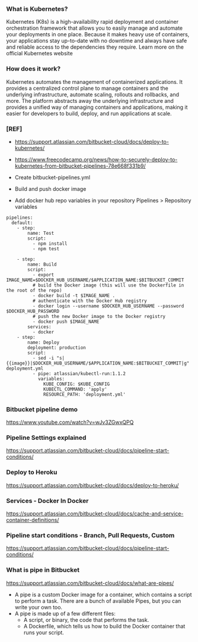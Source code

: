 ### What is Kubernetes?
Kubernetes (K8s) is a high-availability rapid deployment and container orchestration framework that allows you to easily manage and automate your deployments in one place. Because it makes heavy use of containers, your applications stay up-to-date with no downtime and always have safe and reliable access to the dependencies they require. Learn more on the official Kubernetes website

### How does it work?
Kubernetes automates the management of containerized applications. It provides a centralized control plane to manage containers and the underlying infrastructure, automate scaling, rollouts and rollbacks, and more. The platform abstracts away the underlying infrastructure and provides a unified way of managing containers and applications, making it easier for developers to build, deploy, and run applications at scale.

### [REF]
* https://support.atlassian.com/bitbucket-cloud/docs/deploy-to-kubernetes/
* https://www.freecodecamp.org/news/how-to-securely-deploy-to-kubernetes-from-bitbucket-pipelines-78e668f331b9/

* Create bitbucket-pipelines.yml
* Build and push docker image
* Add docker hub repo variables in your repository  Pipelines  >  Repository variables

```
pipelines:
  default:
    - step:
        name: Test
        script:
          - npm install
          - npm test
 
    - step:
        name: Build
        script:
          - export IMAGE_NAME=$DOCKER_HUB_USERNAME/$APPLICATION_NAME:$BITBUCKET_COMMIT
          # build the Docker image (this will use the Dockerfile in the root of the repo)
          - docker build -t $IMAGE_NAME .
          # authenticate with the Docker Hub registry
          - docker login --username $DOCKER_HUB_USERNAME --password $DOCKER_HUB_PASSWORD
          # push the new Docker image to the Docker registry
          - docker push $IMAGE_NAME
        services:
          - docker
    - step:
        name: Deploy
        deployment: production
        script:
          - sed -i "s|{{image}}|$DOCKER_HUB_USERNAME/$APPLICATION_NAME:$BITBUCKET_COMMIT|g" deployment.yml
          - pipe: atlassian/kubectl-run:1.1.2
            variables:
              KUBE_CONFIG: $KUBE_CONFIG
              KUBECTL_COMMAND: 'apply'
              RESOURCE_PATH: 'deployment.yml'

```

### Bitbucket pipeline demo
https://www.youtube.com/watch?v=wJv3ZGwxQPQ

### Pipeline Settings explained
https://support.atlassian.com/bitbucket-cloud/docs/pipeline-start-conditions/

### Deploy to Heroku
https://support.atlassian.com/bitbucket-cloud/docs/deploy-to-heroku/

### Services - Docker In Docker
https://support.atlassian.com/bitbucket-cloud/docs/cache-and-service-container-definitions/

### Pipeline start conditions - Branch, Pull Requests, Custom
https://support.atlassian.com/bitbucket-cloud/docs/pipeline-start-conditions/

### What is pipe in Bitbucket
https://support.atlassian.com/bitbucket-cloud/docs/what-are-pipes/

- A pipe is a custom Docker image for a container, which contains a script to perform a task. There are a bunch of available Pipes, but you can write your own too.
- A pipe is made up of a few different files:
   - A script, or binary, the code that performs the task.
   - A Dockerfile, which tells us how to build the Docker container that runs your script.
